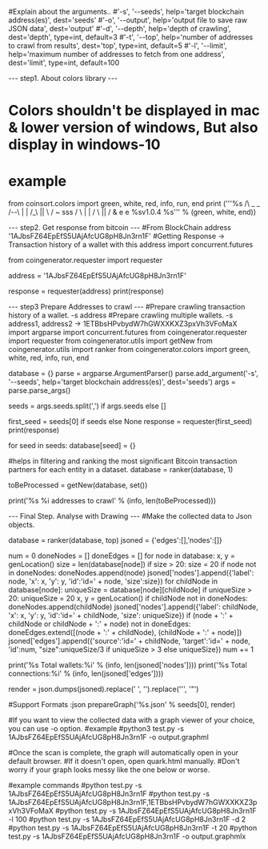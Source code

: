 #Explain about the arguments..
#'-s', '--seeds', help='target blockchain address(es)', dest='seeds'
#'-o', '--output', help='output file to save raw JSON data', dest='output'
#'-d', '--depth', help='depth of crawling', dest='depth', type=int, default=3
#'-t', '--top', help='number of addresses to crawl from results', dest='top', type=int, default=5
#'-l', '--limit', help='maximum number of addresses to fetch from one address', dest='limit', type=int, default=100

--- step1. About colors library ---
# Colors shouldn't be displayed in mac & lower version of windows, But also display in windows-10
# example 

from coinsort.colors import green, white, red, info, run, end
print ('''%s
  /\   _ _						 
 /--\  |  |  /_\   ||  \ /  ~  sss
/    \ |  | /   \  ||   /   &  e e   %sv1.0.4
%s''' % (green, white, end))

--- step2. Get response from bitcoin ---
#From BlockChain address '1AJbsFZ64EpEfS5UAjAfcUG8pH8Jn3rn1F'
#Getting Response -> Transaction history of a wallet with this address
import concurrent.futures

from coingenerator.requester import requester

address = '1AJbsFZ64EpEfS5UAjAfcUG8pH8Jn3rn1F'

response = requester(address)
print(response)

--- step3 Prepare Addresses to crawl ---
#Prepare crawling transaction history of a wallet. -s address
#Prepare crawling multiple wallets. -s address1, address2	-> 1ETBbsHPvbydW7hGWXXKXZ3pxVh3VFoMaX
import argparse
import concurrent.futures
from coingenerator.requester import requester
from coingenerator.utils import getNew
from coingenerator.utils import ranker
from coingenerator.colors import green, white, red, info, run, end

database = {}
parse = argparse.ArgumentParser()
parse.add_argument('-s', '--seeds', help='target blockchain address(es)', dest='seeds')
args = parse.parse_args()

seeds = args.seeds.split(',') if args.seeds else []

first_seed = seeds[0] if seeds else None
response = requester(first_seed)
print(response)

for seed in seeds:
    database[seed] = {}

#helps in filtering and ranking the most significant Bitcoin transaction partners for each entity in a dataset.
database = ranker(database, 1)

toBeProcessed = getNew(database, set())

print('%s %i addresses to crawl' % (info, len(toBeProcessed)))

--- Final Step. Analyse with Drawing ---
#Make the collected data to Json objects.

database = ranker(database, top)
jsoned = {'edges':[],'nodes':[]}

num = 0
doneNodes = []
doneEdges = []
for node in database:
    x, y = genLocation()
    size = len(database[node])
    if size > 20:
        size = 20
    if node not in doneNodes:
        doneNodes.append(node)
        jsoned['nodes'].append({'label': node, 'x': x, 'y': y, 'id':'id=' + node, 'size':size})
    for childNode in database[node]:
        uniqueSize = database[node][childNode]
        if uniqueSize > 20:
            uniqueSize = 20
        x, y = genLocation()
        if childNode not in doneNodes:
            doneNodes.append(childNode)
            jsoned['nodes'].append({'label': childNode, 'x': x, 'y': y, 'id':'id=' + childNode, 'size': uniqueSize})
        if (node + ':' + childNode or childNode + ':' + node) not in doneEdges:
            doneEdges.extend([(node + ':' + childNode), (childNode + ':' + node)])
            jsoned['edges'].append({'source':'id=' + childNode, 'target':'id=' + node, 'id':num, "size":uniqueSize/3 if uniqueSize > 3 else uniqueSize})
        num += 1

print('%s Total wallets:%i' % (info, len(jsoned['nodes'])))
print('%s Total connections:%i' % (info, len(jsoned['edges'])))

render = json.dumps(jsoned).replace(' ', '').replace('\'', '"')

#Support Formats :json
prepareGraph('%s.json' % seeds[0], render)

#If you want to view the collected data with a graph viewer of your choice, you can use -o option.
#example
#python3 test.py -s 1AJbsFZ64EpEfS5UAjAfcUG8pH8Jn3rn1F -o output.graphml

#Once the scan is complete, the graph will automatically open in your default browser. 
#If it doesn't open, open quark.html manually. 
#Don't worry if your graph looks messy like the one below or worse.

#example commands
#python test.py -s 1AJbsFZ64EpEfS5UAjAfcUG8pH8Jn3rn1F
#python test.py -s 1AJbsFZ64EpEfS5UAjAfcUG8pH8Jn3rn1F,1ETBbsHPvbydW7hGWXXKXZ3pxVh3VFoMaX
#python test.py -s 1AJbsFZ64EpEfS5UAjAfcUG8pH8Jn3rn1F -l 100
#python test.py -s 1AJbsFZ64EpEfS5UAjAfcUG8pH8Jn3rn1F -d 2
#python test.py -s 1AJbsFZ64EpEfS5UAjAfcUG8pH8Jn3rn1F -t 20
#python test.py -s 1AJbsFZ64EpEfS5UAjAfcUG8pH8Jn3rn1F -o output.graphmlx